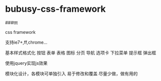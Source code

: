 ﻿bubusy-css-framework
====================

###ttt



css framework

支持ie7+,ff,chrome...

基本样式格式化
按钮
表单
表格
图标
分页
导航
选项卡
下拉菜单
提示框
弹出框

使用jquery实现js效果


模块化设计，各模块可单独引入
易于修改和覆盖
尽量少做，做有用的

